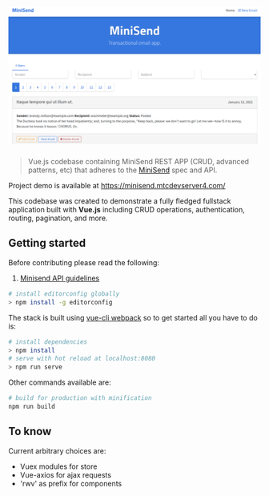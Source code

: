 # ![MiniSend FrontEnd App](./minisend.png)

> Vue.js codebase containing MiniSend REST APP (CRUD, advanced patterns, etc) that adheres to the [MiniSend](https://github.com/developer2700/minisend) spec and API.

Project demo is available at https://minisend.mtcdevserver4.com/

This codebase was created to demonstrate a fully fledged fullstack application built with **Vue.js** including CRUD operations, authentication, routing, pagination, and more.

## Getting started

Before contributing please read the following:

1. [Minisend API guidelines](https://github.com/developer2700/minisend)

```bash
# install editorconfig globally
> npm install -g editorconfig
```

The stack is built using [vue-cli webpack](https://github.com/vuejs-templates/webpack) so to get started all you have to do is:

``` bash
# install dependencies
> npm install
# serve with hot reload at localhost:8080
> npm run serve
```

Other commands available are:

``` bash
# build for production with minification
npm run build
```

## To know

Current arbitrary choices are:

- Vuex modules for store
- Vue-axios for ajax requests
- 'rwv' as prefix for components
